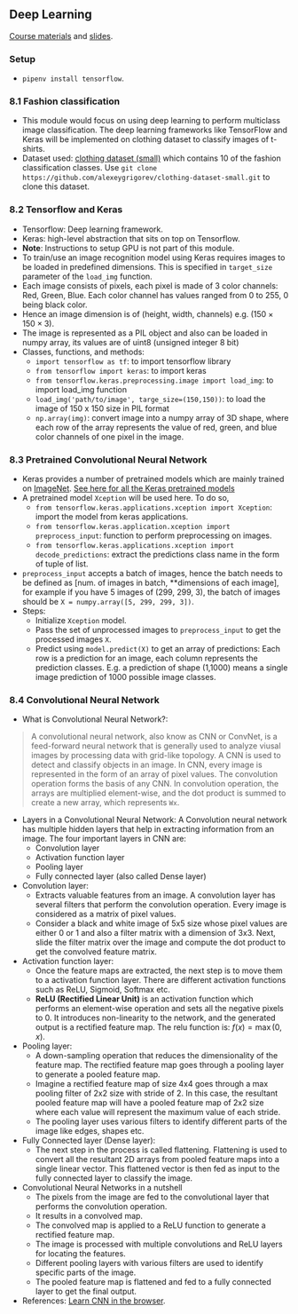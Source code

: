 ## Deep Learning
[Course materials](https://github.com/DataTalksClub/machine-learning-zoomcamp/tree/master/08-deep-learning) and [slides](https://www.slideshare.net/slideshow/ml-zoomcamp-8-neural-networks-and-deep-learning-250592316/250592316).

### Setup
* `pipenv install tensorflow`.

### 8.1 Fashion classification
* This module would focus on using deep learning to perform multiclass image classification. The deep learning frameworks like TensorFlow and Keras will be implemented on clothing dataset to classify images of t-shirts.
* Dataset used: [clothing dataset (small)](https://github.com/alexeygrigorev/clothing-dataset-small) which contains 10 of the fashion classification classes. Use `git clone https://github.com/alexeygrigorev/clothing-dataset-small.git` to clone this dataset.

### 8.2 Tensorflow and Keras
* Tensorflow: Deep learning framework.
* Keras: high-level abstraction that sits on top on Tensorflow.
* **Note**: Instructions to setup GPU is not part of this module.
* To train/use an image recognition model using Keras requires images to be loaded in predefined dimensions. This is specified in `target_size` parameter of the `load_img` function.
* Each image consists of pixels, each pixel is made of 3 color channels: Red, Green, Blue. Each color channel has values ranged from 0 to 255, 0 being black color.
* Hence an image dimension is of (height, width, channels) e.g. $(150 \times 150 \times 3)$.
* The image is represented as a PIL object and also can be loaded in numpy array, its values are of uint8 (unsigned integer 8 bit)
* Classes, functions, and methods:
    * `import tensorflow as tf`: to import tensorflow library
    * `from tensorflow import keras`: to import keras
    * `from tensorflow.keras.preprocessing.image import load_img`: to import load_img function
    * `load_img('path/to/image', targe_size=(150,150))`: to load the image of 150 x 150 size in PIL format
    * `np.array(img)`: convert image into a numpy array of 3D shape, where each row of the array represents the value of red, green, and blue color channels of one pixel in the image.

### 8.3 Pretrained Convolutional Neural Network
* Keras provides a number of pretrained models which are mainly trained on [ImageNet](https://www.image-net.org/). [See here for all the Keras pretrained models](https://keras.io/api/applications/)
* A pretrained model `Xception` will be used here. To do so,
    * `from tensorflow.keras.applications.xception import Xception`: import the model from keras applications.
    * `from tensorflow.keras.application.xception import preprocess_input`: function to perform preprocessing on images.
    * `from tensorflow.keras.applications.xception import decode_predictions`: extract the predictions class name in the form of tuple of list.
*  `preprocess_input` accepts a batch of images, hence the batch needs to be defined as [num. of images in batch, **dimensions of each image], for example if you have 5 images of (299, 299, 3), the batch of images should be `X = numpy.array([5, 299, 299, 3])`.
* Steps:
    * Initialize `Xception` model.
    * Pass the set of unprocessed images to `preprocess_input` to get the processed images `X`.
    * Predict using `model.predict(X)` to get an array of predictions: Each row is a prediction for an image, each column represents the prediction classes. E.g. a prediction of shape (1,1000) means a single image prediction of 1000 possible image classes.

### 8.4 Convolutional Neural Network
* What is Convolutional Neural Network?: 
> A convolutional neural network, also know as CNN or ConvNet, is a feed-forward neural network that is generally used to analyze viusal images by processing data with grid-like topology. A CNN is used to detect and classify objects in an image. In CNN, every image is represented in the form of an array of pixel values.
The convolution operation forms the basis of any CNN. In convolution operation, the arrays are multiplied element-wise, and the dot product is summed to create a new array, which represents `Wx`.
* Layers in a Convolutional Neural Network: A Convolution neural network has multiple hidden layers that help in extracting information from an image. The four important layers in CNN are:
    * Convolution layer
    * Activation function layer
    * Pooling layer
    * Fully connected layer (also called Dense layer)
* Convolution layer: 
    * Extracts valuable features from an image. A convolution layer has several filters that perform the convolution operation. Every image is considered as a matrix of pixel values.
    * Consider a black and white image of 5x5 size whose pixel values are either 0 or 1 and also a filter matrix with a dimension of 3x3. Next, slide the filter matrix over the image and compute the dot product to get the convolved feature matrix.
* Activation function layer:
    * Once the feature maps are extracted, the next step is to move them to a activation function layer. There are different activation functions such as ReLU, Sigmoid, Softmax etc.
    * **ReLU (Rectified Linear Unit)** is an activation function which performs an element-wise operation and sets all the negative pixels to 0. It introduces non-linearity to the network, and the generated output is a rectified feature map. The relu function is: $f(x) = \max(0,x)$.
* Pooling layer:
    * A down-sampling operation that reduces the dimensionality of the feature map. The rectified feature map goes through a pooling layer to generate a pooled feature map.
    * Imagine a rectified feature map of size 4x4 goes through a max pooling filter of 2x2 size with stride of 2. In this case, the resultant pooled feature map will have a pooled feature map of 2x2 size where each value will represent the maximum value of each stride.
    * The pooling layer uses various filters to identify different parts of the image like edges, shapes etc.
* Fully Connected layer (Dense layer):
    * The next step in the process is called flattening. Flattening is used to convert all the resultant 2D arrays from pooled feature maps into a single linear vector. This flattened vector is then fed as input to the fully connected layer to classify the image.
* Convolutional Neural Networks in a nutshell
    * The pixels from the image are fed to the convolutional layer that performs the convolution operation.
    * It results in a convolved map.
    * The convolved map is applied to a ReLU function to generate a rectified feature map.
    * The image is processed with multiple convolutions and ReLU layers for locating the features.
    * Different pooling layers with various filters are used to identify specific parts of the image.
    * The pooled feature map is flattened and fed to a fully connected layer to get the final output.
* References: [Learn CNN in the browser](https://poloclub.github.io/cnn-explainer/).
